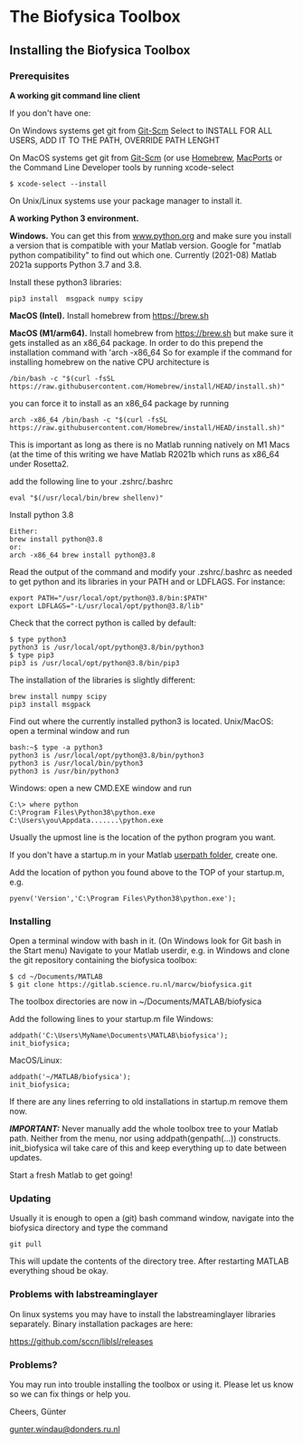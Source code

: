 # The Biofysica Toolbox

## Installing the Biofysica Toolbox

### Prerequisites

**A working git command line client**

If you don't have one:

On Windows systems get git from [Git-Scm](https://git-scm.com/download/win)
Select to INSTALL FOR ALL USERS, ADD IT TO THE PATH, OVERRIDE PATH LENGHT

On MacOS systems get git from [Git-Scm](https://git-scm.com/download/mac)
(or use [Homebrew](https://brew.sh), [MacPorts](https://www.macports.org) or the Command Line Developer tools by running xcode-select
```
$ xcode-select --install
```

On Unix/Linux systems use your package manager to install it.

**A working Python 3 environment.**

**Windows.**
You can get this from www.python.org and make sure you install a version that is
compatible with your Matlab version. Google for "matlab python compatibility" to find out which one. Currently (2021-08) Matlab 2021a supports Python 3.7 and 3.8.

Install these python3 libraries:
```
pip3 install  msgpack numpy scipy
```

**MacOS (Intel).**
Install homebrew from https://brew.sh

**MacOS (M1/arm64).**
Install homebrew from https://brew.sh but make sure it gets installed as an x86_64 package.
In order to do this prepend the installation command with 'arch -x86_64
So for example if the command for installing homebrew on the native CPU architecture is
```
/bin/bash -c "$(curl -fsSL https://raw.githubusercontent.com/Homebrew/install/HEAD/install.sh)"
```
you can force it to install as an x86_64 package by running
```
arch -x86_64 /bin/bash -c "$(curl -fsSL https://raw.githubusercontent.com/Homebrew/install/HEAD/install.sh)"
```
This is important as long as there is no Matlab running natively on M1 Macs (at the time of this writing we have Matlab R2021b which runs as x86_64 under Rosetta2.

add the following line to your .zshrc/.bashrc
```
eval "$(/usr/local/bin/brew shellenv)"
```

Install python 3.8
```
Either:
brew install python@3.8
or:
arch -x86_64 brew install python@3.8
```
Read the output of the command and modify your .zshrc/.bashrc as needed to get python and its libraries in your PATH and or LDFLAGS. For instance:
```
export PATH="/usr/local/opt/python@3.8/bin:$PATH"
export LDFLAGS="-L/usr/local/opt/python@3.8/lib"
```
Check that the correct python is called by default:
```
$ type python3
python3 is /usr/local/opt/python@3.8/bin/python3
$ type pip3
pip3 is /usr/local/opt/python@3.8/bin/pip3
```

The installation of the libraries is slightly different:
```
brew install numpy scipy
pip3 install msgpack
```

Find out where the currently installed python3 is located.
Unix/MacOS: open a terminal window and run
```
bash:~$ type -a python3
python3 is /usr/local/opt/python@3.8/bin/python3
python3 is /usr/local/bin/python3
python3 is /usr/bin/python3

```

Windows: open a new CMD.EXE window and run
```
C:\> where python
C:\Program Files\Python38\python.exe
C:\Users\you\Appdata.......\python.exe

```
Usually the upmost line is the location of the python program you want.

If you don't have a startup.m in your Matlab [userpath folder](https://www.mathworks.com/help/matlab/ref/userpath.html), create one.

Add the location of python you found above to the TOP of your startup.m, e.g.

```
pyenv('Version','C:\Program Files\Python38\python.exe');
```

### Installing

Open a terminal window with bash in it. (On Windows look for Git bash in the Start menu)
Navigate to your Matlab userdir, e.g. in Windows and clone the git repository containing the biofysica toolbox:

```
$ cd ~/Documents/MATLAB
$ git clone https://gitlab.science.ru.nl/marcw/biofysica.git
```
The toolbox directories are now in ~/Documents/MATLAB/biofysica

Add the following lines to your startup.m file
Windows:
```
addpath('C:\Users\MyName\Documents\MATLAB\biofysica');
init_biofysica;
```
MacOS/Linux:
```
addpath('~/MATLAB/biofysica');
init_biofysica;
```

If there are any lines referring to old installations in startup.m remove them now.

***IMPORTANT:***
Never manually add the whole toolbox tree to your Matlab path. Neither from the
menu, nor using addpath(genpath(...)) constructs. init_biofysica wil take care of this and
keep everything up to date between updates.


Start a fresh Matlab to get going!

### Updating

Usually it is enough to open a (git) bash command window, navigate into the biofysica directory and type the command
```
git pull
```
This will update the contents of the directory tree. After restarting MATLAB everything shoud be okay.

### Problems with labstreaminglayer

On linux systems you may have to install the labstreaminglayer libraries separately.
Binary installation packages are here:

https://github.com/sccn/liblsl/releases


### Problems?

You may run into trouble installing the toolbox or using it. Please let us know so we can fix things or help you. 

Cheers, Günter

gunter.windau@donders.ru.nl
